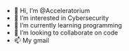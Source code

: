 - 👋 Hi, I’m @Acceleratorium
- 👀 I’m interested in Cybersecurity
- 🌱 I’m currently learning programming
- 💞️ I’m looking to collaborate on code
- 📫 My gmail

<!---
Acceleratorium/Acceleratorium is a ✨ special ✨ repository because its `README.md` (this file) appears on your GitHub profile.
You can click the Preview link to take a look at your changes.
--->

